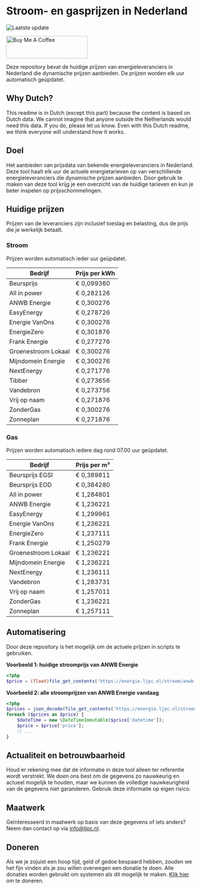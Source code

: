 # Stroom- en gasprijzen in Nederland

![Laatste update](https://img.shields.io/badge/laatste%20update-2024--08--13%2005%3A00%20CET-brightgreen)

<a href="https://www.buymeacoffee.com/Lars-" target="_blank"><img src="https://cdn.buymeacoffee.com/buttons/v2/default-orange.png" alt="Buy Me A Coffee" height="60" style="height: 60px !important;width: 217px !important;" ></a>

Deze repository bevat de huidige prijzen van energieleveranciers in Nederland die dynamische prijzen aanbieden. De prijzen worden elk uur automatisch geüpdatet.

## Why Dutch?

This readme is in Dutch (except this part) because the content is based on Dutch data. We cannot imagine that anyone outside the Netherlands would need this data. If you do, please let us know. Even with this Dutch readme, we think
everyone will understand how it works.

## Doel

Het aanbieden van prijsdata van bekende energieleveranciers in Nederland. Deze tool haalt elk uur de actuele energietarieven op van verschillende energieleveranciers die dynamische prijzen aanbieden. Door gebruik te maken van deze tool
krijg je een overzicht van de huidige tarieven en kun je beter inspelen op prijsschommelingen.

## Huidige prijzen

Prijzen van de leveranciers zijn inclusief toeslag en belasting, dus de prijs die je werkelijk betaalt.

### Stroom

Prijzen worden automatisch ieder uur geüpdatet.

 Bedrijf | Prijs per kWh 
---------|---------------
Beursprijs | € 0,099360
All in power | € 0,282126
ANWB Energie | € 0,300276
EasyEnergy | € 0,278726
Energie VanOns | € 0,300276
EnergieZero | € 0,301876
Frank Energie | € 0,277276
Groenestroom Lokaal | € 0,300276
Mijndomein Energie | € 0,300276
NextEnergy | € 0,271776
Tibber | € 0,273656
Vandebron | € 0,273756
Vrij op naam | € 0,271876
ZonderGas | € 0,300276
Zonneplan | € 0,271876


### Gas

Prijzen worden automatisch iedere dag rond 07.00 uur geüpdatet.

 Bedrijf | Prijs per m³ 
---------|--------------
Beursprijs EGSI | € 0,389811
Beursprijs EOD | € 0,384280
All in power | € 1,284801
ANWB Energie | € 1,236221
EasyEnergy | € 1,299961
Energie VanOns | € 1,236221
EnergieZero | € 1,237111
Frank Energie | € 1,250279
Groenestroom Lokaal | € 1,236221
Mijndomein Energie | € 1,236221
NextEnergy | € 1,236111
Vandebron | € 1,283731
Vrij op naam | € 1,257011
ZonderGas | € 1,236221
Zonneplan | € 1,257111


## Automatisering

Door deze repository is het mogelijk om de actuele prijzen in scripts te gebruiken.

**Voorbeeld 1: huidige stroomprijs van ANWB Energie**

```php
<?php
$price = (float)file_get_contents('https://energie.ljpc.nl/stroom/anwb-energie-nu.txt');

```

**Voorbeeld 2: alle stroomprijzen van ANWB Energie vandaag**

```php
<?php
$prices = json_decode(file_get_contents('https://energie.ljpc.nl/stroom/all-in-power-vandaag.json'),true);
foreach ($prices as $price) {
    $dateTime = new \DateTimeImmutable($price['datetime']);
    $price = $price['price'];
    // ...
}
```

## Actualiteit en betrouwbaarheid

Houd er rekening mee dat de informatie in deze tool alleen ter referentie wordt verstrekt. We doen ons best om de gegevens zo nauwkeurig en actueel mogelijk te houden, maar we kunnen de volledige nauwkeurigheid van de gegevens niet
garanderen. Gebruik deze informatie op eigen risico.

## Maatwerk

Geïnteresseerd in maatwerk op basis van deze gegevens of iets anders? Neem dan contact op
via [info@ljpc.nl](mailto:info@ljpc.nl?subject=Energie%20prijzen).

## Doneren

Als we je zojuist een hoop tijd, geld of gedoe bespaard hebben, zouden we het fijn vinden als je zou willen overwegen een
donatie te doen. Alle donaties worden gebruikt om systemen als dit mogelijk te
maken. [Klik hier](https://www.buymeacoffee.com/Lars-) om te doneren.
